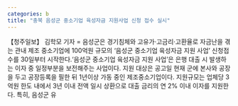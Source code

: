 ```yaml
---
categories: b
title: "충북 음성군 중소기업 육성자금 지원사업 신청 접수 실시"
---
```

【청주일보】 김학모 기자 = 음성군은 경기침체와 고유가·고금리·고환율로 자금난을 겪는 관내 제조 중소기업에 100억원 규모의 ‘음성군 중소기업 육성자금 지원 사업’ 신청접수를 30일부터 시작한다.‘음성군 중소기업 육성자금 지원 사업’은 은행 대출 시 발생하는 이자 중 일정부분을 보전해주는 사업이다. 지원 대상은 공고일 현재 군에 본사와 공장을 두고 공장등록을 필한 뒤 1년이상 가동 중인 제조중소기업이다. 지원규모는 업체당 3억원 한도 내에서 3년 이내 전액 일시 상환으로 대출 금리의 연 2% 이내 이자를 지원한다. 특히, 음성군 유